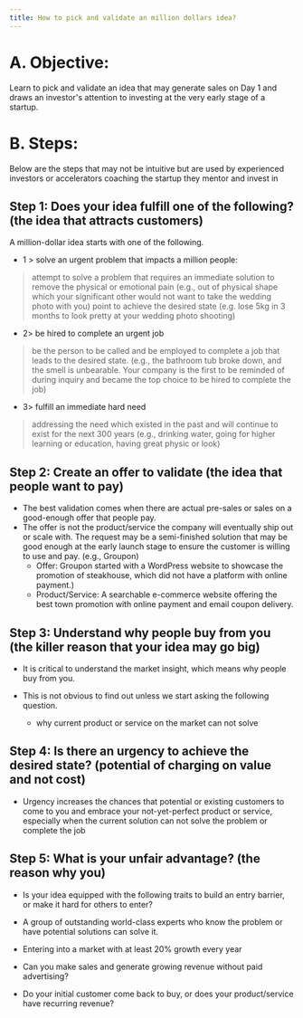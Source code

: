 ```yaml
---
title: How to pick and validate an million dollars idea?
---
```


# A. Objective: 
Learn to pick and validate an idea that may generate sales on Day 1 and draws an investor's attention to investing at the very early stage of a startup. 


# B. Steps: 
Below are the steps that may not be intuitive but are used by experienced investors or accelerators coaching the startup they mentor and invest in

## Step 1: Does your idea fulfill one of the following? (the idea that attracts customers)

A million-dollar idea starts with one of the following.
* 1 > solve an urgent problem that impacts a million people:
> attempt to solve a problem that requires an immediate solution to remove the physical or emotional pain (e.g., out of physical shape which your significant other would not want to take the wedding photo with you) point to achieve the desired state (e.g. lose 5kg in 3 months to look pretty at your wedding photo shooting)

* 2> be hired to complete an urgent job
> be the person to be called and be employed to complete a job that leads to the desired state. (e.g., the bathroom tub broke down, and the smell is unbearable. Your company is the first to be reminded of during inquiry and became the top choice to be hired to complete the job)

* 3> fulfill an immediate hard need 
> addressing the need  which existed in the past and will continue to exist for the next 300 years (e.g., drinking water, going for higher learning or education, having great physic or look)

## Step 2: Create an offer to validate (the idea that people want to pay)

* The best validation comes when there are actual pre-sales or sales on a good-enough offer that people pay. 
* The offer is not the product/service the company will eventually ship out or scale with. The request may be a semi-finished solution that may be good enough at the early launch stage to ensure the customer is willing to use and pay. (e.g., Groupon) 
	* Offer: Groupon started with a WordPress website to showcase the promotion of steakhouse, which did not have a platform with online payment.)
	* Product/Service: A searchable e-commerce website offering the best town promotion with online payment and email coupon delivery. 



## Step 3: Understand why people buy from you (the killer reason that your idea may go big)

* It is critical to understand the market insight, which means why people buy from you. 
* This is not obvious to find out unless we start asking the following question. 

	* why current product or service on the market can not solve


## Step 4: Is there an urgency to achieve the desired state? (potential of charging on value and not cost)

* Urgency increases the chances that potential or existing customers to come to you and embrace your not-yet-perfect product or service, especially when the current solution can not solve the problem or complete the job 

## Step 5: What is your unfair advantage? (the reason why you)

* Is your idea equipped with the following traits to build an entry barrier, or make it hard for others to enter? 

* A group of outstanding world-class experts who know the problem or have potential solutions can solve it.  
* Entering into a market with at least 20% growth every year
* Can you make sales and generate growing revenue without paid advertising? 
* Do your initial customer come back to buy, or does your product/service have recurring revenue? 

